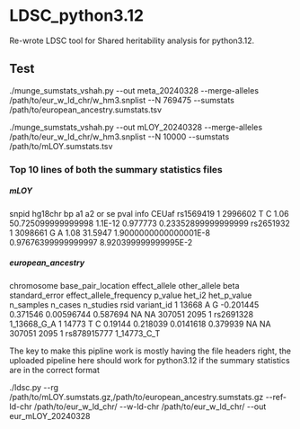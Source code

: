 # LDSC_python3.12
Re-wrote LDSC tool for Shared heritability analysis for python3.12.
## Test

./munge_sumstats_vshah.py --out meta_20240328 --merge-alleles /path/to/eur_w_ld_chr/w_hm3.snplist --N 769475 --sumstats /path/to/european_ancestry.sumstats.tsv 

./munge_sumstats_vshah.py --out mLOY_20240328 --merge-alleles /path/to/eur_w_ld_chr/w_hm3.snplist --N 10000 --sumstats /path/to/mLOY.sumstats.tsv

### Top 10 lines of both the summary statistics files

##### mLOY
snpid   hg18chr bp      a1      a2      or      se      pval    info    CEUaf
rs1569419       1       2996602 T       C       1.06    50.725099999999998      1.1E-12 0.977773        0.23352899999999999
rs2651932       1       3098661 G       A       1.08    31.5947 1.9000000000000001E-8   0.97676399999999997     8.920399999999995E-2
##### european_ancestry
chromosome      base_pair_location      effect_allele   other_allele    beta    standard_error  effect_allele_frequency p_value het_i2  het_p_value     n_samples       n_cases n_studies       rsid    variant_id
1       13668   A       G       -0.201445       0.371546        0.00596744      0.587694        NA      NA      307051  2095    1       rs2691328       1_13668_G_A
1       14773   T       C       0.19144 0.218039        0.0141618       0.379939        NA      NA      307051  2095    1       rs878915777     1_14773_C_T

The key to make this pipline work is mostly having the file headers right, the uploaded pipeline here should work for python3.12 if the summary statistics are in the correct format 

./ldsc.py --rg /path/to/mLOY.sumstats.gz,/path/to/european_ancestry.sumstats.gz --ref-ld-chr /path/to/eur_w_ld_chr/ --w-ld-chr /path/to/eur_w_ld_chr/ --out eur_mLOY_20240328
